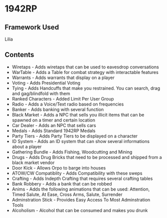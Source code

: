 # 1942RP

## Framework Used

Lilia

## Contents

- Wiretaps - Adds wiretaps that can be used to eavesdrop conversations
- WarTable - Adds a Table for combat strategy with interactable features
- Warrants - Adds warrants that display on a player
- Voting - Adds Presidential Voting 
- Tying - Adds Handcuffs that make you restrained. You can search, drag and gag/blindfold with them
- Ranked Characters - Added Limit Per User Group
- Radio - Adds a Voice/Text radio based on frequencies
- Banker - Adds banking with several function
- Black Market - Adds a NPC that sells you illicit items that can be spawned on a timer and certain location
- Car Dealer - Adds an NPC that sells cars
- Medals - Adds Standard 1942RP Medals
- Party Tiers - Adds Party Tiers to be displayed on a character
- ID System - Adds an ID system that can show several informations about a player
- Gathering Bundle - Adds Fishing, Woodcutting and Mining
- Drugs - Adds Drug Bricks that need to be processed and shipped from a black market vendor
- Door Kick - Allows Orpo to barge into houses
- ATOW/CW Compatiblity - Adds Compatibility with these sweps
- Crafting - Adds Indepth Crafting that requires several crafting tables
- Bank Robbery - Adds a bank that can be robbed 
- Anims - Adds the following animations that can be used: Attention, Timed Salute, At Ease, Cross Arms, Salute, Surrender
- Adminstration Stick - Provides Easy Access To Most Adminstration Tools
- Alcoholism - Alcohol that can be consumed and makes you drunk